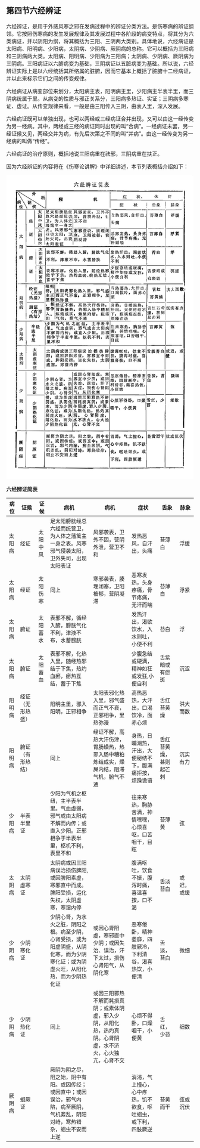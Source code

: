 ##  第四节六经辨证

六经辨证，是用于外感风寒之邪在发病过程中的辨证分类方法。是伤寒病的辨证纲领。它按照伤寒病的发生发展规律及其发展过程中各阶段的病变特点，将其分为六类病证，并以阴阳为纲，将其概括为三阳、三阴两大类别。具体地说，六经病证是太阳病、阳明病、少阳病，太阴病、少阴病、厥阴病的总称。它可以概括为三阳病和三阴病两大类。太阳病、阳明病、少阳病为三阳病；太阴病、少阴病、厥阴病为三阴病。三阳病证以六腑病变为基础，三阴病证以五脏病变为基础。所以说，六经辨证实际上是以六经统括其所络属的脏腑，因而它基本上概括了脏腑十二经病证，并以此来标示它们之间的传变规律。

六经病证从病变部位来划分，太阳病主表，阳明病主里，少阳病主半表半里，而三阴病统属于里。从病变的性质与邪正关系分，三阳病多热证、实证；三阴病多寒证、虚证。从传变规律来看，一般是由三阳传入三阴，由表入里，深入发展。

六经病证既可以单独出现，也可以两经或三经病证合并出现，又可以由这一经传变为另一经病。其中，两经或三经的病证同时出现的叫“合病”。一经病证未罢，另一经证候又见，两经交并为病，有先后次第之不同的叫“并病”。由这一经传变为另一经病的叫做“传经”。

六经病证的治疗原则，概括地说三阳病重在祛邪，三阴病重在扶正。

因为六经辨证的内容将在《伤寒论讲解》中详细讲述，本节列表概括介绍如下：

![](img/6表16六经辨证简表.jpg)

 **六经辨证简表** 

|病位|证候|证候|病机|病机|症状|舌象|脉象|
|------|----------------|--------|------------------------------------------------------------|------------------------------------------------------------|------------------------------------------------------------|----------------------|----------|
|太阳病|经证|太阳中风|足太阳膀胱经总六经而统营卫，为人体之藩篱主一身之表。风寒邪气侵袭太阳，卫外失司，出现太阳表证|风邪袭表，卫外不固，营阴外泄，营卫不和|发热恶风，自汗出，头痛|苔薄白|浮缓|
|太阳病|经证|太阳伤寒|同上|寒邪袭表，腠理闭塞，卫阳被郁，营阴凝滞|恶寒发热，头身疼痛，骨节疼痛，无汗而喘|苔薄白|浮紧|
|太阳病|腑证|太阳蓄水|表邪不解，循经入腑，膀胱气化不利，津液不布，水蓄膀胱||发热汗出，渴欲饮水，入水则吐，小便不利|苔白|浮|
|太阳病|腑证|太阳蓄血|表邪不解，化热入里，随经热邪结于下焦，热灼血瘀，瘀热互结，蓄于下焦||少腹急结或硬满，精神如狂或发狂,小便自利|舌紫暗或有瘀斑|沉涩|
|阳明病|经证（无形热盛）||阳明主里，邪入阳明，正邪相争|太阳表邪化热入里，邪气盛而正气不衰，正邪相争，里热弥漫|高热恶热，大汗出，口渴饮冷，面赤心烦|舌红苔黄燥|洪大而数|
|阳明病|腑证（有形热结）||同上|经证不解，高热大汗伤津，胃肠燥热，热邪入肠中糟粕炼结成实，燥屎内结，阻滞气机，腑气不通|身热，日晡潮热，汗出，大便秘结不下，腹满痛拒按，烦躁谵语|舌红苔黄燥，甚则起芒刺|沉实有力|
|少阳病|半表半里证||少阳为气机之枢纽，主半表半里。气血虚弱，邪气或由太阳病不解而内传；或直入少阳。正邪相争于半表半里，枢机不利，表里不和||往来寒热，胸胁苦满，神情嘿嘿，心烦喜呕，口苦咽干，目眩|苔薄黄|弦|
|太阴病|太阴虚寒证||太阴病或因三阳病误治损伤脾阳,或因脾阳素虚，寒邪直中而成。脾阳受损，运化失权，太阴虚寒，寒湿内停||腹满呕吐，饮食不振，腹泻时痛，喜温喜按，口不渴|舌淡苔白|或迟，或缓|
|少阴病|少阴寒化证||少阴心肾，为水火之脏，阴阳之根。病至少阴，心肾受损，或为阳虚阴盛，从阴化寒，而为少阴寒化证；或为阴虚火旺，从阳化热，而为少阴热化证|或因心肾阳虚，寒邪直中少阴；或因失治、误治，汗下太过，损伤心肾阳气，从阴化寒|恶寒倦卧，精神萎靡，四肢厥冷，下利清谷，渴喜热饮，小便清|舌淡，苔白|微细|
|少阴病|少阴热化证||同上|或因三阳邪热不解而耗损真阴；或素体阴虚，邪入少阴，从阳化热，热灼真阴。心肾阴虚，水不济火，心火独亢，心肾不交|心烦不得卧，口燥咽干，小便黄|舌红，少苔|细数|
|厥阴病|蛔厥证||厥阴为阴之尽，阳之始，阴中有阳。或因传经；或因直中；或因误治，邪气内陷，病至厥阴，气机紊乱，阴阳对峙，寒热错杂，蛔虫不安而上逆||消渴，气上撞心，心中疼热，饥不欲食，呕吐蛔虫，或下利，四肢厥逆|苔黄而干|弦或沉伏|

